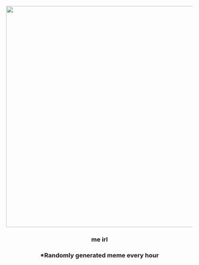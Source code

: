 <p align="center">
        <img src="https://i.redd.it/n91i74yxkwm91.jpg" width="600" height="600">
        </p>
        <h3 align="center">me irl</h3>
        <h3 align="center">*Randomly generated meme every hour</h3>
    